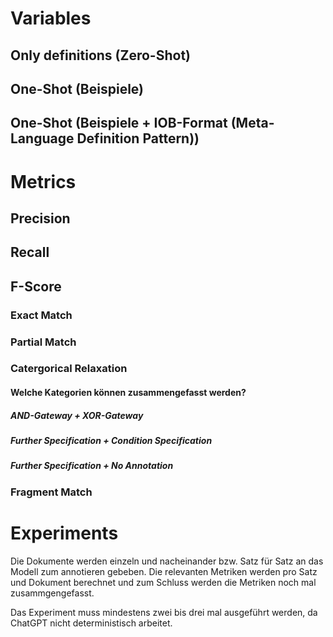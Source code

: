 # Variables

## Only definitions (Zero-Shot)

## One-Shot (Beispiele)

## One-Shot (Beispiele + IOB-Format (Meta-Language Definition Pattern))

# Metrics

## Precision

## Recall

## F-Score

### Exact Match

### Partial Match

### Catergorical Relaxation

#### Welche Kategorien können zusammengefasst werden?

##### AND-Gateway + XOR-Gateway

##### Further Specification + Condition Specification

##### Further Specification + No Annotation

### Fragment Match

# Experiments

Die Dokumente werden einzeln und nacheinander bzw. Satz für Satz an das Modell zum annotieren gebeben.
Die relevanten Metriken werden pro Satz und Dokument berechnet und zum Schluss werden die Metriken noch mal zusammgengefasst.

<!-- doc-1.1
    - Sentence 1
        - Precision
        - Recall
        - F-Score
        - Length
    - Sentence 2
        - Precision
        - Recall
        - F-Score
        - Length
    - Precision
    - Recall
    - F-Score
    - Length
- Precision
- Recall
- F-Score
... -->

Das Experiment muss mindestens zwei bis drei mal ausgeführt werden, da ChatGPT nicht deterministisch arbeitet.

